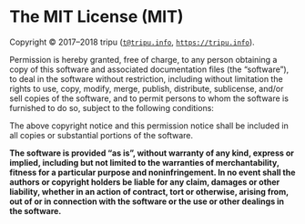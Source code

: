 # The MIT License (MIT)

Copyright &copy; 2017&ndash;2018 tripu ([`t@tripu.info`](mailto:t@tripu.info), [`https://tripu.info`](https://tripu.info/)).

Permission is hereby granted, free of charge, to any person obtaining a copy of this software and associated documentation files (the &ldquo;software&rdquo;),
to deal in the software without restriction, including without limitation the rights to use, copy, modify, merge, publish, distribute, sublicense, and/or sell
copies of the software, and to permit persons to whom the software is furnished to do so, subject to the following conditions:

The above copyright notice and this permission notice shall be included in all copies or substantial portions of the software.

**The software is provided &ldquo;as is&rdquo;, without warranty of any kind, express or implied, including but not limited to the warranties of
merchantability, fitness for a particular purpose and noninfringement.
In no event shall the authors or copyright holders be liable for any claim, damages or other liability, whether in an action of contract, tort or otherwise,
arising from, out of or in connection with the software or the use or other dealings in the software.**
